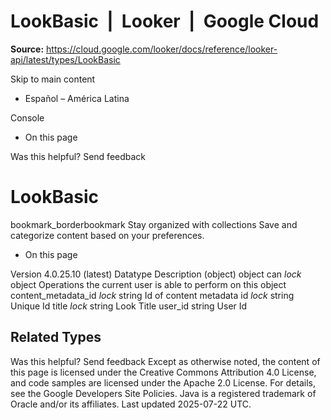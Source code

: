 # LookBasic  |  Looker  |  Google Cloud

**Source:** https://cloud.google.com/looker/docs/reference/looker-api/latest/types/LookBasic

Skip to main content 


  * Español – América Latina

Console 
  * On this page




Was this helpful?
Send feedback 
#  LookBasic
bookmark_borderbookmark Stay organized with collections  Save and categorize content based on your preferences.
  * On this page


Version 4.0.25.10 (latest) 
Datatype
Description
(object)
object 
can
_lock_
object 
Operations the current user is able to perform on this object
content_metadata_id
_lock_
string 
Id of content metadata
id
_lock_
string 
Unique Id
title
_lock_
string 
Look Title
user_id
string 
User Id
## Related Types


Was this helpful?
Send feedback 
Except as otherwise noted, the content of this page is licensed under the Creative Commons Attribution 4.0 License, and code samples are licensed under the Apache 2.0 License. For details, see the Google Developers Site Policies. Java is a registered trademark of Oracle and/or its affiliates.
Last updated 2025-07-22 UTC.



